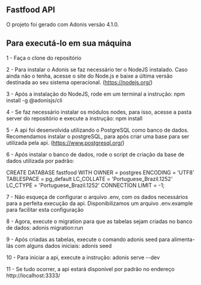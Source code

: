 ## Fastfood API

O projeto foi gerado com Adonis versão 4.1.0.


## Para executá-lo em sua máquina

1 - Faça o clone do repositório

2 - Para instalar o Adonis se faz necessário ter o NodeJS instalado. Caso ainda não o tenha, acesse o site do Node.js e baixe a última versão destinada ao seu sistema operacional. (https://nodejs.org/)

3 - Após a instalação do NodeJS, rode em um terminal a instrução: npm install -g @adonisjs/cli 

4 - Se faz necessário instalar os módulos nodes, para isso, acesse a pasta server do repositório e execute a instrução: npm install

5 - A api foi desenvolvida utilizando o PostgreSQL como banco de dados. Recomendamos instalar o postgreSQL, para após criar uma base para ser utilizada pela api. (https://www.postgresql.org/)

6 - Após instalar o banco de dados, rode o script de criação da base de dados utilizada por padrão:

CREATE DATABASE fastfood
  WITH OWNER = postgres
       ENCODING = 'UTF8'
       TABLESPACE = pg_default
       LC_COLLATE = 'Portuguese_Brazil.1252'
       LC_CTYPE = 'Portuguese_Brazil.1252'
       CONNECTION LIMIT = -1;

7 - Não esqueça de configurar o arquivo .env, com os dados necessários para a perfeita execução da api. Disponibilizamos um arquivo .env.example para facilitar esta configuração

8 - Agora, execute o migration para que as tabelas sejam criadas no banco de dados: adonis migration:run

9 - Após criadas as tabelas, execute o comando adonis seed para alimenta-lás com alguns dados iniciais: adonis seed

10 - Para iniciar a api, execute a instrução: adonis serve --dev

11 - Se tudo ocorrer, a api estará disponível por padrão no endereço http://localhost:3333/

